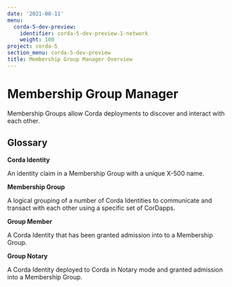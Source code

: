 ```yaml
---
date: '2021-08-11'
menu:
  corda-5-dev-preview:
    identifier: corda-5-dev-preview-1-network
    weight: 100
project: corda-5
section_menu: corda-5-dev-preview
title: Membership Group Manager Overview
---
```


# Membership Group Manager

Membership Groups allow Corda deployments to discover and interact with each other.

## Glossary

**Corda Identity**

An identity claim in a Membership Group with a unique X-500 name.


**Membership Group**

A logical grouping of a number of Corda Identities to communicate and transact with each other using a specific set of CorDapps.


**Group Member**

A Corda Identity that has been granted admission into to a Membership Group.

**Group Notary**

A Corda Identity deployed to Corda in Notary mode and granted admission into a Membership Group.


##

